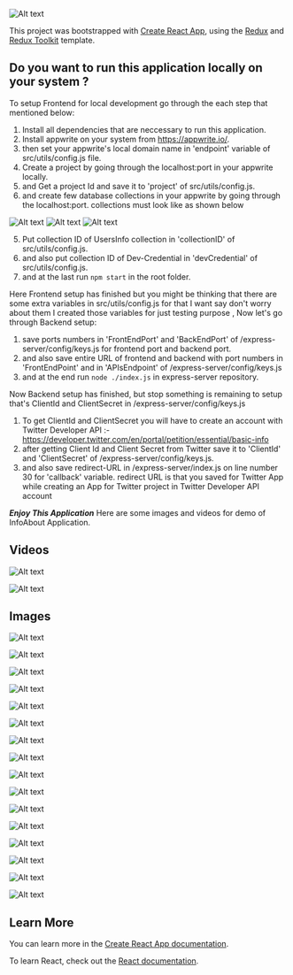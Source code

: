 

![Alt text](https://res.cloudinary.com/practicaldev/image/fetch/s--dXwXyq0I--/c_imagga_scale,f_auto,fl_progressive,h_420,q_auto,w_1000/https://dev-to-uploads.s3.amazonaws.com/uploads/articles/9sbnvyv22dhhuq83lnvk.png?raw=true "Title")


This project was bootstrapped with [Create React App](https://github.com/facebook/create-react-app), using the [Redux](https://redux.js.org/) and [Redux Toolkit](https://redux-toolkit.js.org/) template.

## Do you want to run this application locally on your system ?

To setup Frontend for local development go through the each step that mentioned below:

1) Install all dependencies that are neccessary to run this application.
2) Install appwrite on your system from https://appwrite.io/.
3) then set your appwrite's local domain name in 'endpoint' variable of src/utils/config.js file.
4) Create a project by going through the localhost:port in your appwrite locally.
5) and Get a project Id and save it to 'project' of src/utils/config.js.
6) and create few database collections in your appwrite by going through the localhost:port. collections must look like as shown below 

  ![Alt text](https://github.com/MdSahil-oss/InfoAbout.me/blob/3e84f3265a5edf09ce4660954a11069caf38ef6a/src/images/Screenshot%20from%202022-05-12%2018-14-56.png?raw=true "Title") 
  ![Alt text](https://github.com/MdSahil-oss/InfoAbout.me/blob/5b959baa38d9b3aa30e421c06d131199a39045ea/src/images/Screenshot%20from%202022-05-13%2000-51-01.png?raw=true "Title") 
  ![Alt text](https://github.com/MdSahil-oss/InfoAbout.me/blob/5b959baa38d9b3aa30e421c06d131199a39045ea/src/images/Screenshot%20from%202022-05-12%2018-16-05.png?raw=true "Title") 
  
 5) Put collection ID of UsersInfo collection  in 'collectionID' of src/utils/config.js.
 6) and also put collection ID of Dev-Credential in 'devCredential' of src/utils/config.js.
 7) and at the last run `npm start` in the root folder.
 
 Here Frontend setup has finished but you might be thinking that there are some extra variables in src/utils/config.js for that I want say don't worry about them I created those variables for just testing purpose , Now let's go through Backend setup:
 
 1) save ports numbers in 'FrontEndPort' and 'BackEndPort' of /express-server/config/keys.js for frontend port and backend port.
 2) and also save entire URL of frontend and backend with port numbers in 'FrontEndPoint' and in 'APIsEndpoint' of /express-server/config/keys.js
 3) and at the end run `node ./index.js` in express-server repository.
 
 Now Backend setup has finished, but stop something is remaining to setup that's ClientId and ClientSecret in /express-server/config/keys.js
 
 1) To get ClientId and ClientSecret you will have to create an account with Twitter Developer API :- https://developer.twitter.com/en/portal/petition/essential/basic-info
 2) after getting Client Id and Client Secret from Twitter save it to 'ClientId' and 'ClientSecret' of /express-server/config/keys.js.
 3) and also save redirect-URL in /express-server/index.js on line number 30 for 'callback' variable. redirect URL is that you saved for Twitter App while creating an App for Twitter project in Twitter Developer API account 
 
 
 *******Enjoy This Application*******
Here are some images and videos for demo of InfoAbout Application.

##  Videos

![Alt text](https://drive.google.com/file/d/11W7H2GSUDaawtUE5bqTOLjyTR8Eqmi6H/view?usp=sharing?raw=true "Title")

![Alt text](https://drive.google.com/file/d/1B03R09e2PvisJluThU2jcx3_xZi0Y_Bz/view?usp=sharing?raw=true "Title")

##  Images

![Alt text](https://github.com/MdSahil-oss/InfoAbout.me/blob/5b959baa38d9b3aa30e421c06d131199a39045ea/src/images1/Screenshot%20from%202022-05-12%2004-52-11.png?raw=true "Title") 

![Alt text](https://github.com/MdSahil-oss/InfoAbout.me/blob/5b959baa38d9b3aa30e421c06d131199a39045ea/src/images/Screenshot%20from%202022-05-12%2004-52-21.png?raw=true "Title")

![Alt text](https://github.com/MdSahil-oss/InfoAbout.me/blob/5b959baa38d9b3aa30e421c06d131199a39045ea/src/images/Screenshot%20from%202022-05-12%2004-52-37.png.png?raw=true "Title")

![Alt text](https://github.com/MdSahil-oss/InfoAbout.me/blob/5b959baa38d9b3aa30e421c06d131199a39045ea/src/images/Screenshot%20from%202022-05-12%2004-52-50.png?raw=true "Title")

![Alt text](https://github.com/MdSahil-oss/InfoAbout.me/blob/5b959baa38d9b3aa30e421c06d131199a39045ea/src/images/Screenshot%20from%202022-05-12%2005-08-24.png?raw=true "Title")

![Alt text](https://github.com/MdSahil-oss/InfoAbout.me/blob/5b959baa38d9b3aa30e421c06d131199a39045ea/src/images/Screenshot%20from%202022-05-12%2005-08-34.png?raw=true "Title")

![Alt text](https://github.com/MdSahil-oss/InfoAbout.me/blob/5b959baa38d9b3aa30e421c06d131199a39045ea/src/images/Screenshot%20from%202022-05-12%2005-09-13.png?raw=true "Title")

![Alt text](https://github.com/MdSahil-oss/InfoAbout.me/blob/5b959baa38d9b3aa30e421c06d131199a39045ea/src/images/Screenshot%20from%202022-05-12%2005-09-25.png?raw=true "Title")

![Alt text](https://github.com/MdSahil-oss/InfoAbout.me/blob/5b959baa38d9b3aa30e421c06d131199a39045ea/src/images/Screenshot%20from%202022-05-12%2005-18-33.png.png?raw=true "Title")

![Alt text](https://github.com/MdSahil-oss/InfoAbout.me/blob/5b959baa38d9b3aa30e421c06d131199a39045ea/src/images/Screenshot%20from%202022-05-12%2005-11-36.png?raw=true "Title")

![Alt text](https://github.com/MdSahil-oss/InfoAbout.me/blob/5b959baa38d9b3aa30e421c06d131199a39045ea/src/images/Screenshot%20from%202022-05-12%2005-11-58.png?raw=true "Title")

![Alt text](https://github.com/MdSahil-oss/InfoAbout.me/blob/5b959baa38d9b3aa30e421c06d131199a39045ea/src/images/Screenshot%20from%202022-05-12%2005-12-02.png.png?raw=true "Title")

![Alt text](https://github.com/MdSahil-oss/InfoAbout.me/blob/5b959baa38d9b3aa30e421c06d131199a39045ea/src/images/Screenshot%20from%202022-05-12%2005-18-22.png?raw=true "Title")

![Alt text](https://github.com/MdSahil-oss/InfoAbout.me/blob/5b959baa38d9b3aa30e421c06d131199a39045ea/src/images/Screenshot%20from%202022-05-12%2005-18-33.png.png?raw=true "Title")

![Alt text](https://github.com/MdSahil-oss/InfoAbout.me/blob/5b959baa38d9b3aa30e421c06d131199a39045ea/src/images/Screenshot%20from%202022-05-12%2005-20-09.png?raw=true "Title")

![Alt text](https://github.com/MdSahil-oss/InfoAbout.me/blob/5b959baa38d9b3aa30e421c06d131199a39045ea/src/images/Screenshot%20from%202022-05-12%2005-20-14.png?raw=true "Title")





## Learn More

You can learn more in the [Create React App documentation](https://facebook.github.io/create-react-app/docs/getting-started).

To learn React, check out the [React documentation](https://reactjs.org/).

